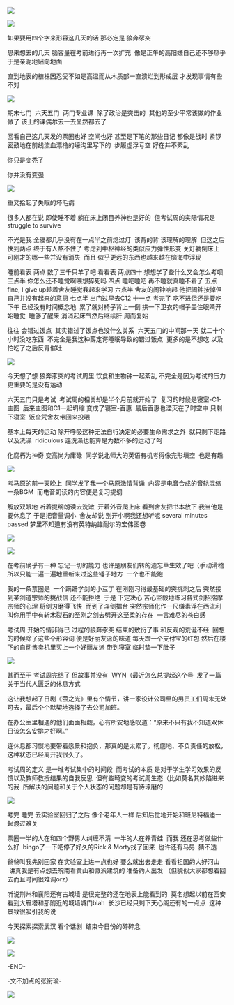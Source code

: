 ![](./images/img_001.png)

![](./images/img_002.jpeg)

如果要用四个字来形容这几天的话 那必定是 狼奔豕突

思来想去的几天 脑容量在考前进行再一次扩充  像是正午的高阳嫌自己还不够热乎 于是亲昵地贴向地面

直到地表的植株因忍受不如是高温而从木质部一直溃烂到形成层 才发现事情有些不对

![](./images/img_003.jpeg)

期末七门  六天五门  两门专业课  除了政治是突击的  其他的至少平常该做的作业做了 该上的课偶尔去一去显然都去了

回看自己这几天发的票圈也好 空间也好 甚至是下笔的那些日记 都像是战时 紧锣密鼓地在前线流血漂橹的壕沟里写下的  步履虚浮亏空 好在并不紊乱

你只是变秃了

你并没有变强

![](./images/img_004.jpeg)

重又拾起了失眠的坏毛病

很多人都在说 即使睡不着 躺在床上闭目养神也是好的  但考试周的实际情况是 struggle to survive

不光是我 全寝都几乎没有在一点半之前熄过灯  该背的背 该理解的理解  但这之后 快到两点 终于有人熬不住了 考虑到中枢神经的类似应力弹性形变 关灯躺倒床上 可刚才的哪一些并没有消失  而且 似乎更远的东西也越来越在脑海中浮现

睡前看表 两点 数了三千只羊了吧 看看表 两点四十 想想学了些什么又会怎么考呗 三点半 你怎么还不睡觉啊喂想猝死吗 四点 睡吧睡吧 再不睡就真睡不着了 五点 fine, I give up趁着舍友睡觉我起来学习 六点半 舍友的闹钟响起 他把闹钟按掉但自己并没有起来的意思 七点半 出门过早去C12 十一点 考完了 吃不进但还是要吃 下午 已经没有时间概念地  累了就对椅子背上一倒 拱一下卫衣的帽子盖住眼睛开始睡觉  睡够了醒来 消消起床气然后继续肝 周而复始

往往 会错过饭点  其实错过了饭点也没什么关系  六天五门的中间那一天 就二十个小时没吃东西  不完全是我这种薛定谔睡眠导致的错过饭点  更多的是不想吃 以及怕吃了之后反胃催吐

![](./images/img_005.jpeg)

今天想了想 狼奔豕突的考试周里 饮食和生物钟一起紊乱 不完全是因为考试的压力 更重要的是没有运动

六天五门只是考试  考试周的相关却是半个月前就开始了  复习的时候是寝室-C1-主图  后来主图和C1一起坍缩 变成了寝室-百惠  最后百惠也湮灭在了时空中 只剩下寝室  饭全凭舍友带回来投喂

基本上每天的运动 除开呼吸这种无法自行决定的必要生命需求之外  就只剩下走路 以及洗澡  ridiculous 连洗澡也能算是为数不多的运动了呵

化腐朽为神奇 变高尚为庸碌  同学说北师大的英语有机考得像完形填空  也是有趣

![](./images/img_006.jpeg)

考马原的前一天晚上  同学发了我一个马原激情背诵  内容是电音合成的音轨混缩一条BGM  而电音朗读的内容便是复习提纲

解放双眼地 听着提纲朗读去洗漱  开着外音爬上床 看到舍友把书本放下 我当他是要休息了 于是把音量调小  舍友却说 别开小啊我还想听呢 several minutes passed 梦里不知道有没有英特纳雄耐尔的宏伟图卷

![](./images/img_007.jpeg)

![](./images/img_008.jpeg)

在考前确乎有一种 忘记一切的能力 也许是朋友们转的遗忘草生效了吧（手动滑稽  所以只能一遍一遍地重新来过这些锤子地方  一个也不能跑

我的一条票圈是  一个蹒跚学剑的小豆丁 在刚刚习得最基础的突挑刺之后 突然接到某剑道宗师的挑战信 还不能拒绝  于是 下定决心 苦心坚毅地练习各式剑招揣摩宗师的心理 将剑刃磨得飞快  而到了斗剑擂台 突然宗师化作一尺缣素浮在西流利 叫你用手中有斩木裂石的至刚之剑去劈开这至柔的存在  一言难尽的苍白感

考试周 开始的情非得已 过程的狼奔豕突 结束的敷衍了事 和反观的荒诞不经  回想的时候除了这些个形容词 便是好丽友派的味道 每天蹭一个支付宝的红包 然后在楼下的自动售卖机里买上一个好丽友派 带到寝室 临时垫一下肚子

![](./images/img_009.jpeg)

甚而至于 考试周完结了 但故事并没有  WYN（最近怎么总提起这个号  发了一篇关于当代人匮乏的休息方式

这让我想起了日剧《萤之光》里有个情节，讲一家设计公司里的男员工们周末无处可去，最后个个默契地选择了去公司加班。

在办公室里相遇的他们面面相觑，心有所安地感叹道：“原来不只有我不知道双休日该怎么安排才好啊。”

连休息都习惯地要带着愿景和抱负，那真的是太累了。彻底地、不负责任的放松，这种状态已经离开我很久了。

考试周的定义 是一堆考试集中的时间段  而考试的本质 是对于学生学习效果的反馈以及教师教授结果的自我反思  但有些畸变的考试周生态（比如莫名其妙陷进来的我  所解决的问题和关于个人状态的问题却是有待琢磨的

![](./images/img_010.jpeg)

考完 睡完 去实验室回归了之后 像个老年人一样 后知后觉地开始和班尼特福迪一起渡过难关

票圈一半的人在和四个野男人纠缠不清  一半的人在养青蛙  而我 还在思考做些什么好  bingo了一下吧停了好久的Rick & Morty找了回来  也许还有马男  猜不透

爸爸叫我先别回家 在实验室上进一点也好 要么就出去走走 看看祖国的大好河山  讲真我是有点想去皖南看黄山和徽派建筑的 准备约人出发 （但貌似大家都想着回去而且时间很难调orz）

听说荆州和襄阳还有古城墙 是很完整的还在地表上能看到的  莫名想起以前在西安看到大雁塔和那附近的城墙城门blah  长沙已经只剩下天心阁还有的一点点  这种景致很吸引我的说

今天探索探索武汉 看个话剧  结束今日份的碎碎念

![](./images/img_011.jpeg)

![](./images/img_012.png)

-END-

-文不加点的张衔瑜-

![](./images/img_013.jpeg)
